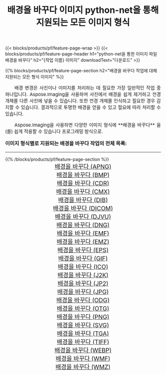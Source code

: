 ﻿---
title: 배경을 바꾸다 이미지 python-net을 통해 지원되는 모든 이미지 형식 
weight: 3920
url: /ko/python-net/change-background/ 
lang: ko
langdirlevel: 2
locales: zh-hans,ja,it,ru,de,es,fr,nl,id,lt,pl,pt,vi,tr,ko,zh-hant,ar,hi,th,sv,cs,uk,he
description: Aspose.Imaging을 사용하면 python-net을 통해 쉽게 배경을 바꾸다 이미지를 만들 수 있습니다.
---

{{< blocks/products/pf/feature-page-wrap >}}
{{< blocks/products/pf/feature-page-header h1="python-net을 통한 이미지 파일 배경을 바꾸다" h2="{작업 이름} 이미지" downloadText="다운로드" >}}


{{% blocks/products/pf/feature-page-section  h2="배경을 바꾸다 작업에 대해 지원되는 모든 형식 이미지" %}}
<p align="justify" style="text-indent:2em;font-size:15px;">
배경 변경은 사진이나 이미지를 처리하는 데 필요한 가장 일반적인 작업 중 하나입니다. Aspose.Imaging을 사용하여 사진에서 배경을 쉽게 제거하고 전경 개체를 다른 사진에 넣을 수 있습니다. 또한 전경 개체를 인식하고 필요한 경우 감지할 수 있습니다. 결과적으로 투명한 배경을 얻을 수 있고 필요에 따라 처리할 수 있습니다.
</p>
<p align="justify" style="text-indent:2em;font-size:15px;">
Aspose.Imaging을 사용하면 다양한 이미지 형식에 **배경을 바꾸다** 을(를) 쉽게 적용할 수 있습니다 프로그래밍 방식으로. 
</p>
<h3 style="margin-top:16px;">
이미지 형식별로 지원되는 배경을 바꾸다 작업의 전체 목록:
</h3>
<hr/>
{{% /blocks/products/pf/feature-page-section %}}
<div class="container-fluid productfamilypage bg-gray">
    <div class="convertypes bg-gray agp-content section">
        <div class="container">
		<div class="row other-converters" style="gap: 10px;font-size: 19px;text-align:center;">
		    <div class='col-md-3 other-converter remove-lp remove-rp'><a href="/imaging/ko/python-net/change-background/apng/" style="padding:15px;">배경을 바꾸다 (APNG)</a></div><div class='col-md-3 other-converter remove-lp remove-rp'><a href="/imaging/ko/python-net/change-background/bmp/" style="padding:15px;">배경을 바꾸다 (BMP)</a></div><div class='col-md-3 other-converter remove-lp remove-rp'><a href="/imaging/ko/python-net/change-background/cdr/" style="padding:15px;">배경을 바꾸다 (CDR)</a></div><div class='col-md-3 other-converter remove-lp remove-rp'><a href="/imaging/ko/python-net/change-background/cmx/" style="padding:15px;">배경을 바꾸다 (CMX)</a></div><div class='col-md-3 other-converter remove-lp remove-rp'><a href="/imaging/ko/python-net/change-background/dib/" style="padding:15px;">배경을 바꾸다 (DIB)</a></div><div class='col-md-3 other-converter remove-lp remove-rp'><a href="/imaging/ko/python-net/change-background/dicom/" style="padding:15px;">배경을 바꾸다 (DICOM)</a></div><div class='col-md-3 other-converter remove-lp remove-rp'><a href="/imaging/ko/python-net/change-background/djvu/" style="padding:15px;">배경을 바꾸다 (DJVU)</a></div><div class='col-md-3 other-converter remove-lp remove-rp'><a href="/imaging/ko/python-net/change-background/dng/" style="padding:15px;">배경을 바꾸다 (DNG)</a></div><div class='col-md-3 other-converter remove-lp remove-rp'><a href="/imaging/ko/python-net/change-background/emf/" style="padding:15px;">배경을 바꾸다 (EMF)</a></div><div class='col-md-3 other-converter remove-lp remove-rp'><a href="/imaging/ko/python-net/change-background/emz/" style="padding:15px;">배경을 바꾸다 (EMZ)</a></div><div class='col-md-3 other-converter remove-lp remove-rp'><a href="/imaging/ko/python-net/change-background/eps/" style="padding:15px;">배경을 바꾸다 (EPS)</a></div><div class='col-md-3 other-converter remove-lp remove-rp'><a href="/imaging/ko/python-net/change-background/gif/" style="padding:15px;">배경을 바꾸다 (GIF)</a></div><div class='col-md-3 other-converter remove-lp remove-rp'><a href="/imaging/ko/python-net/change-background/ico/" style="padding:15px;">배경을 바꾸다 (ICO)</a></div><div class='col-md-3 other-converter remove-lp remove-rp'><a href="/imaging/ko/python-net/change-background/j2k/" style="padding:15px;">배경을 바꾸다 (J2K)</a></div><div class='col-md-3 other-converter remove-lp remove-rp'><a href="/imaging/ko/python-net/change-background/jp2/" style="padding:15px;">배경을 바꾸다 (JP2)</a></div><div class='col-md-3 other-converter remove-lp remove-rp'><a href="/imaging/ko/python-net/change-background/jpg/" style="padding:15px;">배경을 바꾸다 (JPG)</a></div><div class='col-md-3 other-converter remove-lp remove-rp'><a href="/imaging/ko/python-net/change-background/odg/" style="padding:15px;">배경을 바꾸다 (ODG)</a></div><div class='col-md-3 other-converter remove-lp remove-rp'><a href="/imaging/ko/python-net/change-background/otg/" style="padding:15px;">배경을 바꾸다 (OTG)</a></div><div class='col-md-3 other-converter remove-lp remove-rp'><a href="/imaging/ko/python-net/change-background/png/" style="padding:15px;">배경을 바꾸다 (PNG)</a></div><div class='col-md-3 other-converter remove-lp remove-rp'><a href="/imaging/ko/python-net/change-background/svg/" style="padding:15px;">배경을 바꾸다 (SVG)</a></div><div class='col-md-3 other-converter remove-lp remove-rp'><a href="/imaging/ko/python-net/change-background/tga/" style="padding:15px;">배경을 바꾸다 (TGA)</a></div><div class='col-md-3 other-converter remove-lp remove-rp'><a href="/imaging/ko/python-net/change-background/tiff/" style="padding:15px;">배경을 바꾸다 (TIFF)</a></div><div class='col-md-3 other-converter remove-lp remove-rp'><a href="/imaging/ko/python-net/change-background/webp/" style="padding:15px;">배경을 바꾸다 (WEBP)</a></div><div class='col-md-3 other-converter remove-lp remove-rp'><a href="/imaging/ko/python-net/change-background/wmf/" style="padding:15px;">배경을 바꾸다 (WMF)</a></div><div class='col-md-3 other-converter remove-lp remove-rp'><a href="/imaging/ko/python-net/change-background/wmz/" style="padding:15px;">배경을 바꾸다 (WMZ)</a></div>
                </div>
        </div>
    </div>
</div>
<br/>
